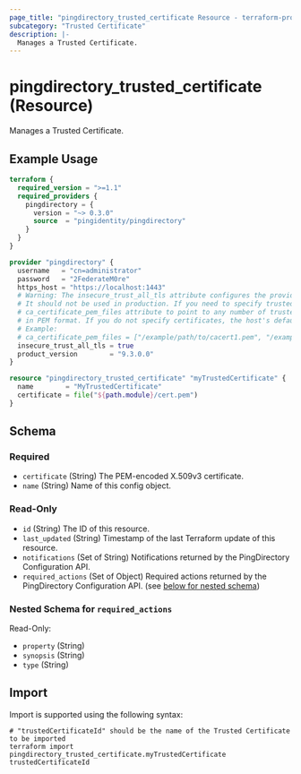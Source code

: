 ```yaml
---
page_title: "pingdirectory_trusted_certificate Resource - terraform-provider-pingdirectory"
subcategory: "Trusted Certificate"
description: |-
  Manages a Trusted Certificate.
---
```


# pingdirectory_trusted_certificate (Resource)

Manages a Trusted Certificate.

## Example Usage

```terraform
terraform {
  required_version = ">=1.1"
  required_providers {
    pingdirectory = {
      version = "~> 0.3.0"
      source  = "pingidentity/pingdirectory"
    }
  }
}

provider "pingdirectory" {
  username   = "cn=administrator"
  password   = "2FederateM0re"
  https_host = "https://localhost:1443"
  # Warning: The insecure_trust_all_tls attribute configures the provider to trust any certificate presented by the PingDirectory server.
  # It should not be used in production. If you need to specify trusted CA certificates, use the
  # ca_certificate_pem_files attribute to point to any number of trusted CA certificate files
  # in PEM format. If you do not specify certificates, the host's default root CA set will be used.
  # Example:
  # ca_certificate_pem_files = ["/example/path/to/cacert1.pem", "/example/path/to/cacert2.pem"]
  insecure_trust_all_tls = true
  product_version        = "9.3.0.0"
}

resource "pingdirectory_trusted_certificate" "myTrustedCertificate" {
  name        = "MyTrustedCertificate"
  certificate = file("${path.module}/cert.pem")
}
```

<!-- schema generated by tfplugindocs -->
## Schema

### Required

- `certificate` (String) The PEM-encoded X.509v3 certificate.
- `name` (String) Name of this config object.

### Read-Only

- `id` (String) The ID of this resource.
- `last_updated` (String) Timestamp of the last Terraform update of this resource.
- `notifications` (Set of String) Notifications returned by the PingDirectory Configuration API.
- `required_actions` (Set of Object) Required actions returned by the PingDirectory Configuration API. (see [below for nested schema](#nestedatt--required_actions))

<a id="nestedatt--required_actions"></a>
### Nested Schema for `required_actions`

Read-Only:

- `property` (String)
- `synopsis` (String)
- `type` (String)

## Import

Import is supported using the following syntax:

```shell
# "trustedCertificateId" should be the name of the Trusted Certificate to be imported
terraform import pingdirectory_trusted_certificate.myTrustedCertificate trustedCertificateId
```

